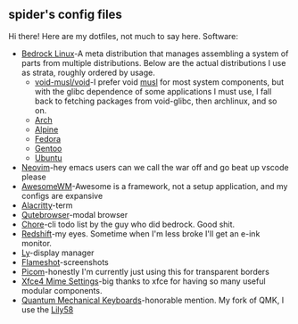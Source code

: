 ## spider's config files

Hi there! Here are my dotfiles, not much to say here. Software:

- [Bedrock Linux](https://bedrocklinux.org)-A meta distribution that manages assembling a system of parts from multiple distributions. Below are the actual distributions I use as strata, roughly ordered by usage.
    - [void-musl/void](https://voidlinux.org)-I prefer void [musl](https://musl.libc.org) for most system components, but with the glibc dependence of some applications I must use, I fall back to fetching packages from void-glibc, then archlinux, and so on.
    - [Arch](https://archlinux.org)
    - [Alpine](https://alpinelinux.org)
    - [Fedora](https://fedoraproject.org)
    - [Gentoo](https://gentoo.org)
    - [Ubuntu](https://ubuntu.com)
- [Neovim](https://neovim.io)-hey emacs users can we call the war off and go beat up vscode please
- [AwesomeWM](https://awesomewm.org)-Awesome is a framework, not a setup application, and my configs are expansive
- [Alacritty](https://alacritty.org)-term
- [Qutebrowser](https://qutebrowser.org)-modal browser
- [Chore](https://github.com/paradigm/chore)-cli todo list by the guy who did bedrock. Good shit.
- [Redshift](https://github.com/jonls/redshift)-my eyes. Sometime when I'm less broke I'll get an e-ink monitor.
- [Ly](https://github.com/fairyglade/ly)-display manager
- [Flameshot](https://flameshot.org)-screenshots
- [Picom](https://github.com/yshui/picom)-honestly I'm currently just using this for transparent borders
- [Xfce4 Mime Settings](https://docs.xfce.org/xfce/xfce4-settings/4.14/mime)-big thanks to xfce for having so many useful modular components.
- [Quantum Mechanical Keyboards](https://github.com/spiderforrest/qmk_firmware)-honorable mention. My fork of QMK, I use the [Lily58](https://github.com/kata0510/Lily58)
